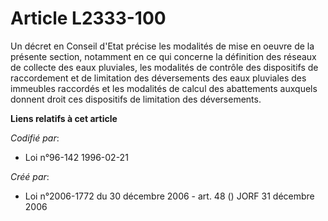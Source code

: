 # Article L2333-100

Un décret en Conseil d'Etat précise les modalités de mise en oeuvre de la présente section, notamment en ce qui concerne la
définition des réseaux de collecte des eaux pluviales, les modalités de contrôle des dispositifs de raccordement et de
limitation des déversements des eaux pluviales des immeubles raccordés et les modalités de calcul des abattements auxquels
donnent droit ces dispositifs de limitation des déversements.

**Liens relatifs à cet article**

_Codifié par_:

  - Loi n°96-142 1996-02-21

_Créé par_:

  - Loi n°2006-1772 du 30 décembre 2006 - art. 48 () JORF 31 décembre 2006
